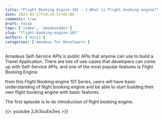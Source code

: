```yaml
---
title: "Flight Booking Engine 101 - 1.What is Flight booking engine?"
date: 2023-03-27T19:34:57+02:00
comments: true
draft: false
tags: ['video', 'amadeus4dev'] 
slug: "flight-booking-engine-101"
authors: ['minji']
categories: ['Amadeus for Developers']
---
```


Amadeus Self-Service APIs is public APIs that anyone can use to build a Travel Application. 
There are lots of use-cases that developers can come up with Self-Service APIs, and one of the most popular features is Flight Booking Engine. 

from this Flight Booking engine 101 Series, users will have basic understanding of flight booking engine and be able to start building their own flight booking engine with basic features. 

The first episode is to do introduction of flight booking engine.

{{< youtube 2Jh3ouEe2ws >}}